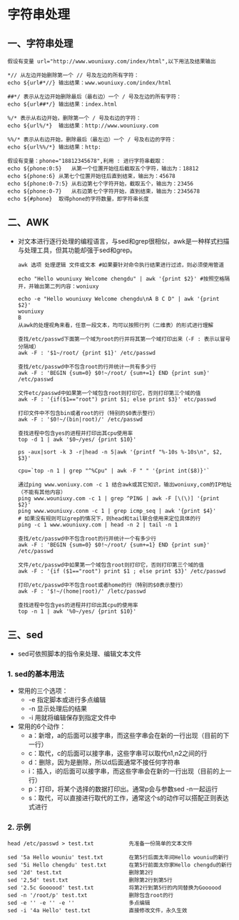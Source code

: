 # 字符串处理

## 一、字符串处理

```shell
假设有变量 url="http://www.wouniuxy.com/index/html",以下用法及结果输出

*// 从左边开始删除第一个 // 号及左边的所有字符：
echo ${url#*//}	输出结果：www.wouniuxy.com/index/html

##*/ 表示从左边开始删除最后（最右边）一个 / 号及左边的所有字符：
echo ${url##*/}	输出结果：index.html

%/* 表示从右边开始，删除第一个 / 号及右边的字符：
echo ${url%/*}	输出结果：http://www.wouniuxy.com

%%/* 表示从右边开始，删除最后（最左边）一个 / 号及右边的字符：
echo ${url%%/*}	输出结果：http:

假设有变量：phone="18812345678",利用 : 进行字符串截取：
echo ${phone:0:5}	从第一个位置开始往后截取五个字符，输出为：18812
echo ${phone:6}	从第七个位置开始往后直到结束，输出为：45678
echo ${phone:0-7:5}	从右边第七个字符开始，截取五个，输出为：23456
echo ${phone:0-7}	从右边第七个字符开始，直到结束，输出为：2345678
echo ${#phone}	取得phone的字符数量，即字符串长度
```

## 二、AWK

- 对文本进行逐行处理的编程语言，与sed和grep很相似，awk是一种样式扫描与处理工具，但其功能却强于sed和grep。

  ```shell
  awk 选项 处理逻辑 文件或文本	#如果要针对命令执行结果进行过滤，则必须使用管道 
  
  echo "Hello wouniuxy Welcome chengdu" | awk '{print $2}' #按照空格隔开，并输出第二列内容：woniuxy
  
  echo -e "Hello wouniuxy Welcome chengdu\nA B C D" | awk '{print $2}'
  wouniuxy
  B
  从awk的处理视角来看，任意一段文本，均可以按照行列（二维表）的形式进行理解
  
  查找/etc/passwd下面第一个域为root的行并将其第一个域打印出来（-F : 表示以冒号分隔域）
  awk -F : '$1~/root/ {print $1}' /etc/passwd
  
  查找/etc/passwd中不包含root的行并统计一共有多少行
  awk -F : 'BEGIN {sum=0} $0!~/root/ {sum+=1} END {print sum}' /etc/passwd
  
  文件etc/passwd中如果第一个域包含root则打印它，否则打印第三个域的值
  awk -F : '{if($1=="root") print $1; else print $3}' etc/passwd
  
  打印文件中不包含bin或者root的行（特别的$0表示整行）
  awk -F : '$0!~/(bin|root)/' /etc/passwd
  
  查找进程中包含yes的进程并打印出其cpu使用率
  top -d 1 | awk '$0~/yes/ {print $10}'
  
  ps -aux|sort -k 3 -r|head -n 5|awk '{printf "%-10s %-10s\n", $2, $3}'
  
  cpu=`top -n 1 | grep "^%Cpu" | awk -F " " '{print int($8)}'`
  
  通过ping www.woniuxy.com -c 1 结合awk或其它知识，输出woniuxy,com的IP地址（不能有其他内容）
  ping www.wouniuxy.com -c 1 | grep ^PING | awk -F [\(\)] '{print $2}'
  ping www.wouniuxy.conm -c 1 | grep icmp_seq | awk '{print $4}'
  # 如果没有规则可以grep的情况下，则head和tail联合使用来定位具体的行
  ping -c 1 www.wouniuxy.com | head -n 2 | tail -n 1
  
  查找/etc/passwd中不包含root的行并统计一个有多少行
  awk -F : 'BEGIN {sum=0} $0!~/root/ {sum+=1} END {print sum}' /etc/passwd
  
  文件/etc/passwd中如果第一个域包含root则打印它，否则打印第三个域的值
  awk -F : '{if ($1=="root") print $1 ; else print $3}' /etc/passwd
  
  打印/etc/passwd中不包含root或者home的行（特别的$0表示整行）
  awk -F : '$!~/(home|root)/' /letc/passwd
  
  查找进程中包含yes的进程并打印出其cpu的使用率
  top -n 1 | awk '%0~/yes/ {print $10}'
  ```

## 三、sed

- sed可依照脚本的指令来处理、编辑文本文件

### 1. sed的基本用法

- 常用的三个选项：
  - -e 指定脚本或进行多点编辑
  - -n 显示处理后的结果
  - -i 用就将编辑保存到指定文件中
- 常用的6个动作：
  - a：新增，a的后面可以接字串，而这些字串会在新的一行出现（目前的下一行）
  - c：取代，c的后面可以接字串，这些字串可以取代n1,n2之间的行
  - d：删除，因为是删除，所以d后面通常不接任何字符串
  - i：插入，i的后面可以接字串，而这些字串会在新的一行出现（目前的上一行）
  - p：打印，将某个选择的数据打印出。通常p会与参数sed -n一起运行
  - s：取代，可以直接进行取代的工作，通常这个s的动作可以搭配正则表达式进行

### 2. 示例

```shell
head /etc/passwd > test.txt           先准备一份简单的文本文件

sed '5a Hello wouniu' test.txt        在第5行后面太年间Hello wouniu的新行
sed '5i Hello chengdu' test.txt 	  在第5行前面太你家Hello chengdu的新行
sed '2d' test.txt                     删除第2行
sed '2,5d' test.txt                   删除第2行到第5行
sed '2.5c Goooood' test.txt           将第2行到第5行的内同替换为Goooood
sed -n '/root/p' test.txt             删除包含root的行
sed -e '' -e '' -e ''                 多点编辑
sed -i '4a Hello' test.txt            直接修改文件，永久生效
```



